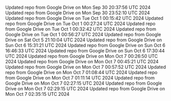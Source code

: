Updated repo from Google Drive on Mon Sep 30 20:37:56 UTC 2024
Updated repo from Google Drive on Mon Sep 30 23:52:10 UTC 2024
Updated repo from Google Drive on Tue Oct  1 00:15:42 UTC 2024
Updated repo from Google Drive on Tue Oct  1 00:27:24 UTC 2024
Updated repo from Google Drive on Tue Oct  1 00:32:42 UTC 2024
Updated repo from Google Drive on Tue Oct  1 00:56:27 UTC 2024
Updated repo from Google Drive on Sat Oct  5 21:10:04 UTC 2024
Updated repo from Google Drive on Sun Oct  6 15:31:21 UTC 2024
Updated repo from Google Drive on Sun Oct  6 16:46:33 UTC 2024
Updated repo from Google Drive on Sun Oct  6 17:30:44 UTC 2024
Updated repo from Google Drive on Mon Oct  7 00:26:50 UTC 2024
Updated repo from Google Drive on Mon Oct  7 00:45:21 UTC 2024
Updated repo from Google Drive on Mon Oct  7 00:57:52 UTC 2024
Updated repo from Google Drive on Mon Oct  7 01:08:44 UTC 2024
Updated repo from Google Drive on Mon Oct  7 01:11:14 UTC 2024
Updated repo from Google Drive on Mon Oct  7 02:27:15 UTC 2024
Updated repo from Google Drive on Mon Oct  7 02:29:15 UTC 2024
Updated repo from Google Drive on Mon Oct  7 02:35:15 UTC 2024
